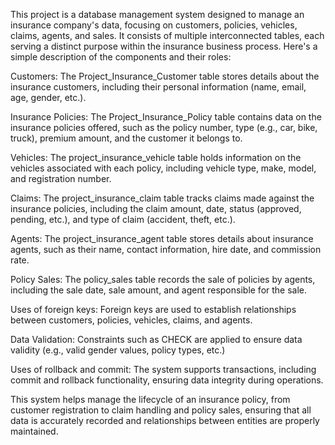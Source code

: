 This project is a database management system designed to manage an insurance company's data, focusing on customers, policies, vehicles, claims, agents, and sales. It consists of multiple interconnected tables, each serving a distinct purpose within the insurance business process. Here's a simple description of the components and their roles:

Customers:
  The Project_Insurance_Customer table stores details about the insurance customers, including their personal information (name, email, age, gender, etc.).
  
Insurance Policies:
  The Project_Insurance_Policy table contains data on the insurance policies offered, such as the policy number, type (e.g., car, bike, truck), premium amount, and the customer it belongs to.

Vehicles:
  The project_insurance_vehicle table holds information on the vehicles associated with each policy, including vehicle type, make, model, and registration number.
  
Claims:
  The project_insurance_claim table tracks claims made against the insurance policies, including the claim amount, date, status (approved, pending, etc.), and type of claim (accident, theft, etc.).

Agents:
  The project_insurance_agent table stores details about insurance agents, such as their name, contact information, hire date, and commission rate.
  
Policy Sales:
  The policy_sales table records the sale of policies by agents, including the sale date, sale amount, and agent responsible for the sale.
  
Uses of foreign keys:
  Foreign keys are used to establish relationships between customers, policies, vehicles, claims, and agents.
  
Data Validation: Constraints such as CHECK are applied to ensure data validity (e.g., valid gender values, policy types, etc.)

Uses of rollback and commit:
  The system supports transactions, including commit and rollback functionality, ensuring data integrity during operations.
  
  This system helps manage the lifecycle of an insurance policy, from customer registration to claim handling and policy sales, ensuring that all data is accurately recorded and relationships between entities are properly maintained.
